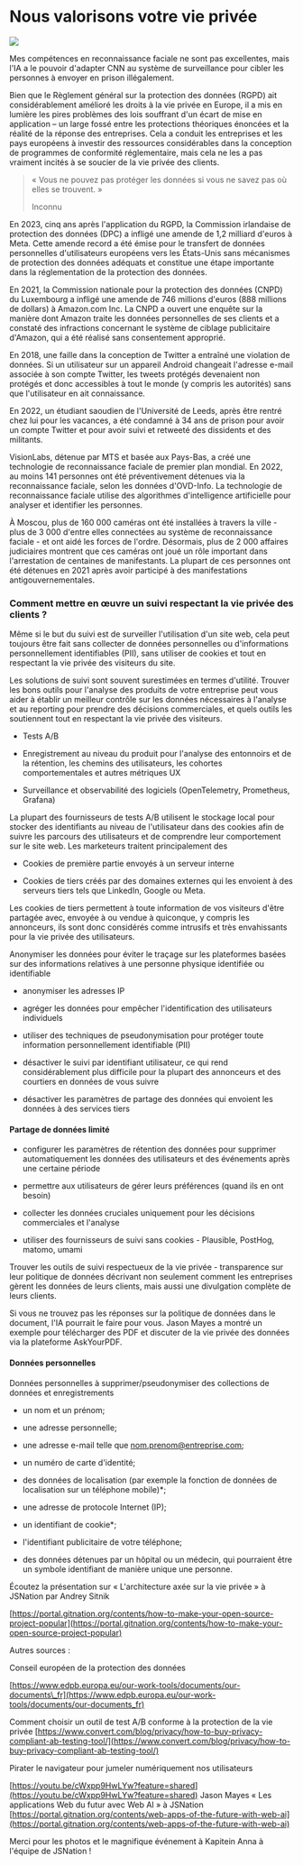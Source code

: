 # Nous valorisons votre vie privée

![](https://images.prismic.io/syntia/ZncucZbWFboweyE8_714158.jpg?auto=format,compress?auto=compress,format)

Mes compétences en reconnaissance faciale ne sont pas excellentes, mais l'IA a
le pouvoir d'adapter CNN au système de surveillance pour cibler les personnes à
envoyer en prison illégalement.

Bien que le Règlement général sur la protection des données (RGPD) ait
considérablement amélioré les droits à la vie privée en Europe, il a mis en
lumière les pires problèmes des lois souffrant d'un écart de mise en application
– un large fossé entre les protections théoriques énoncées et la réalité de la
réponse des entreprises. Cela a conduit les entreprises et les pays européens à
investir des ressources considérables dans la conception de programmes de
conformité réglementaire, mais cela ne les a pas vraiment incités à se soucier
de la vie privée des clients.

> « Vous ne pouvez pas protéger les données si vous ne savez pas où elles se
> trouvent. »
>
> Inconnu

En 2023, cinq ans après l'application du RGPD, la Commission irlandaise de
protection des données (DPC) a infligé une amende de 1,2 milliard d'euros à
Meta. Cette amende record a été émise pour le transfert de données personnelles
d'utilisateurs européens vers les États-Unis sans mécanismes de protection des
données adéquats et constitue une étape importante dans la réglementation de la
protection des données.

En 2021, la Commission nationale pour la protection des données (CNPD) du
Luxembourg a infligé une amende de 746 millions d'euros (888 millions de
dollars) à Amazon.com Inc. La CNPD a ouvert une enquête sur la manière dont
Amazon traite les données personnelles de ses clients et a constaté des
infractions concernant le système de ciblage publicitaire d'Amazon, qui a été
réalisé sans consentement approprié.

En 2018, une faille dans la conception de Twitter a entraîné une violation de
données. Si un utilisateur sur un appareil Android changeait l'adresse e-mail
associée à son compte Twitter, les tweets protégés devenaient non protégés et
donc accessibles à tout le monde (y compris les autorités) sans que
l'utilisateur en ait connaissance.

En 2022, un étudiant saoudien de l'Université de Leeds, après être rentré chez
lui pour les vacances, a été condamné à 34 ans de prison pour avoir un compte
Twitter et pour avoir suivi et retweeté des dissidents et des militants.

VisionLabs, détenue par MTS et basée aux Pays-Bas, a créé une technologie de
reconnaissance faciale de premier plan mondial. En 2022, au moins 141 personnes
ont été préventivement détenues via la reconnaissance faciale, selon les données
d'OVD-Info. La technologie de reconnaissance faciale utilise des algorithmes
d'intelligence artificielle pour analyser et identifier les personnes.

À Moscou, plus de 160 000 caméras ont été installées à travers la ville - plus
de 3 000 d'entre elles connectées au système de reconnaissance faciale - et ont
aidé les forces de l'ordre. Désormais, plus de 2 000 affaires judiciaires
montrent que ces caméras ont joué un rôle important dans l'arrestation de
centaines de manifestants. La plupart de ces personnes ont été détenues en 2021
après avoir participé à des manifestations antigouvernementales.

### Comment mettre en œuvre un suivi respectant la vie privée des clients ?

Même si le but du suivi est de surveiller l'utilisation d'un site web, cela peut
toujours être fait sans collecter de données personnelles ou d'informations
personnellement identifiables (PII), sans utiliser de cookies et tout en
respectant la vie privée des visiteurs du site.

Les solutions de suivi sont souvent surestimées en termes d'utilité. Trouver les
bons outils pour l'analyse des produits de votre entreprise peut vous aider à
établir un meilleur contrôle sur les données nécessaires à l'analyse et au
reporting pour prendre des décisions commerciales, et quels outils les
soutiennent tout en respectant la vie privée des visiteurs.

- Tests A/B

- Enregistrement au niveau du produit pour l'analyse des entonnoirs et de la
  rétention, les chemins des utilisateurs, les cohortes comportementales et
  autres métriques UX

- Surveillance et observabilité des logiciels (OpenTelemetry, Prometheus,
  Grafana)

La plupart des fournisseurs de tests A/B utilisent le stockage local pour
stocker des identifiants au niveau de l'utilisateur dans des cookies afin de
suivre les parcours des utilisateurs et de comprendre leur comportement sur le
site web. Les marketeurs traitent principalement des

- Cookies de première partie envoyés à un serveur interne

- Cookies de tiers créés par des domaines externes qui les envoient à des
  serveurs tiers tels que LinkedIn, Google ou Meta.

Les cookies de tiers permettent à toute information de vos visiteurs d'être
partagée avec, envoyée à ou vendue à quiconque, y compris les annonceurs, ils
sont donc considérés comme intrusifs et très envahissants pour la vie privée des
utilisateurs.

Anonymiser les données pour éviter le traçage sur les plateformes basées sur des
informations relatives à une personne physique identifiée ou identifiable

- anonymiser les adresses IP

- agréger les données pour empêcher l'identification des utilisateurs
  individuels

- utiliser des techniques de pseudonymisation pour protéger toute information
  personnellement identifiable (PII)

- désactiver le suivi par identifiant utilisateur, ce qui rend considérablement
  plus difficile pour la plupart des annonceurs et des courtiers en données de
  vous suivre

- désactiver les paramètres de partage des données qui envoient les données à
  des services tiers

#### Partage de données limité

- configurer les paramètres de rétention des données pour supprimer
  automatiquement les données des utilisateurs et des événements après une
  certaine période

- permettre aux utilisateurs de gérer leurs préférences (quand ils en ont
  besoin)

- collecter les données cruciales uniquement pour les décisions commerciales et
  l'analyse

- utiliser des fournisseurs de suivi sans cookies - Plausible, PostHog, matomo,
  umami

Trouver les outils de suivi respectueux de la vie privée - transparence sur leur
politique de données décrivant non seulement comment les entreprises gèrent les
données de leurs clients, mais aussi une divulgation complète de leurs clients.

Si vous ne trouvez pas les réponses sur la politique de données dans le
document, l'IA pourrait le faire pour vous. Jason Mayes a montré un exemple pour
télécharger des PDF et discuter de la vie privée des données via la plateforme
AskYourPDF.

#### Données personnelles

Données personnelles à supprimer/pseudonymiser des collections de données et
enregistrements

- un nom et un prénom;

- une adresse personnelle;

- une adresse e-mail telle que
  [nom.prenom@entreprise.com](mailto:nom.prenom@entreprise.com);

- un numéro de carte d'identité;

- des données de localisation (par exemple la fonction de données de
  localisation sur un téléphone mobile)\*;

- une adresse de protocole Internet (IP);

- un identifiant de cookie\*;

- l'identifiant publicitaire de votre téléphone;

- des données détenues par un hôpital ou un médecin, qui pourraient être un
  symbole identifiant de manière unique une personne.

Écoutez la présentation sur « L'architecture axée sur la vie privée » à JSNation
par Andrey Sitnik

[https://portal.gitnation.org/contents/how-to-make-your-open-source-project-popular](https://portal.gitnation.org/contents/how-to-make-your-open-source-project-popular)

Autres sources :

Conseil européen de la protection des données

[https://www.edpb.europa.eu/our-work-tools/documents/our-documents\_fr](https://www.edpb.europa.eu/our-work-tools/documents/our-documents_fr)

Comment choisir un outil de test A/B conforme à la protection de la vie privée
[https://www.convert.com/blog/privacy/how-to-buy-privacy-compliant-ab-testing-tool/](https://www.convert.com/blog/privacy/how-to-buy-privacy-compliant-ab-testing-tool/)

Pirater le navigateur pour jumeler numériquement nos utilisateurs

[https://youtu.be/cWxpp9HwLYw?feature=shared](https://youtu.be/cWxpp9HwLYw?feature=shared)
Jason Mayes « Les applications Web du futur avec Web AI » à JSNation
[https://portal.gitnation.org/contents/web-apps-of-the-future-with-web-ai](https://portal.gitnation.org/contents/web-apps-of-the-future-with-web-ai)

Merci pour les photos et le magnifique événement à Kapitein Anna à l'équipe de
JSNation !
